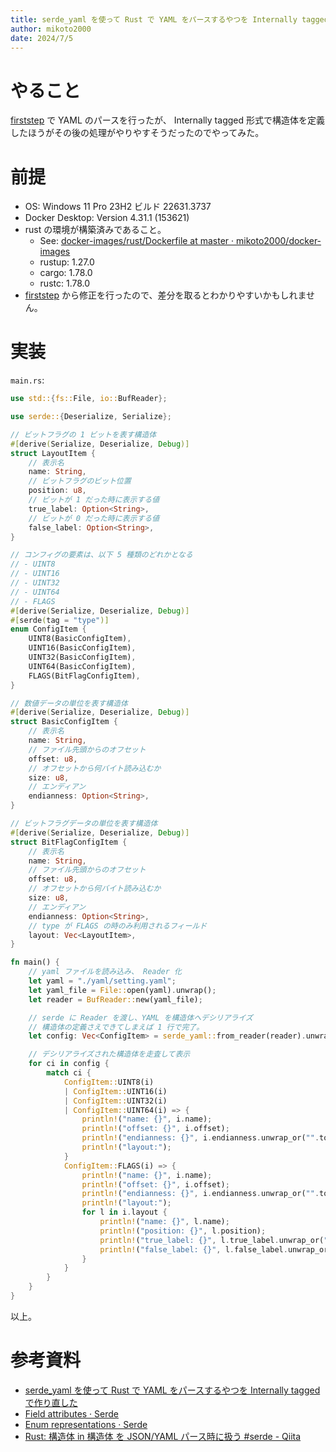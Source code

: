 ```yaml
---
title: serde_yaml を使って Rust で YAML をパースするやつを Internally tagged で作り直した
author: mikoto2000
date: 2024/7/5
---
```


# やること

[firststep](https://github.com/mikoto2000/TIL/tree/master/rust/yaml/serde_yaml/firststep) で YAML のパースを行ったが、 Internally tagged 形式で構造体を定義したほうがその後の処理がやりやすそうだったのでやってみた。


# 前提

- OS: Windows 11 Pro 23H2 ビルド 22631.3737
- Docker Desktop: Version 4.31.1 (153621)
- rust の環境が構築済みであること。
    - See: [docker-images/rust/Dockerfile at master · mikoto2000/docker-images](https://github.com/mikoto2000/docker-images/blob/master/rust/Dockerfile)
    - rustup: 1.27.0
    - cargo: 1.78.0
    - rustc: 1.78.0
- [firststep](https://github.com/mikoto2000/TIL/tree/master/rust/yaml/serde_yaml/firststep) から修正を行ったので、差分を取るとわかりやすいかもしれません。


# 実装

`main.rs`:

```rs
use std::{fs::File, io::BufReader};

use serde::{Deserialize, Serialize};

// ビットフラグの 1 ビットを表す構造体
#[derive(Serialize, Deserialize, Debug)]
struct LayoutItem {
    // 表示名
    name: String,
    // ビットフラグのビット位置
    position: u8,
    // ビットが 1 だった時に表示する値
    true_label: Option<String>,
    // ビットが 0 だった時に表示する値
    false_label: Option<String>,
}

// コンフィグの要素は、以下 5 種類のどれかとなる
// - UINT8
// - UINT16
// - UINT32
// - UINT64
// - FLAGS
#[derive(Serialize, Deserialize, Debug)]
#[serde(tag = "type")]
enum ConfigItem {
    UINT8(BasicConfigItem),
    UINT16(BasicConfigItem),
    UINT32(BasicConfigItem),
    UINT64(BasicConfigItem),
    FLAGS(BitFlagConfigItem),
}

// 数値データの単位を表す構造体
#[derive(Serialize, Deserialize, Debug)]
struct BasicConfigItem {
    // 表示名
    name: String,
    // ファイル先頭からのオフセット
    offset: u8,
    // オフセットから何バイト読み込むか
    size: u8,
    // エンディアン
    endianness: Option<String>,
}

// ビットフラグデータの単位を表す構造体
#[derive(Serialize, Deserialize, Debug)]
struct BitFlagConfigItem {
    // 表示名
    name: String,
    // ファイル先頭からのオフセット
    offset: u8,
    // オフセットから何バイト読み込むか
    size: u8,
    // エンディアン
    endianness: Option<String>,
    // type が FLAGS の時のみ利用されるフィールド
    layout: Vec<LayoutItem>,
}

fn main() {
    // yaml ファイルを読み込み、 Reader 化
    let yaml = "./yaml/setting.yaml";
    let yaml_file = File::open(yaml).unwrap();
    let reader = BufReader::new(yaml_file);

    // serde に Reader を渡し、YAML を構造体へデシリアライズ
    // 構造体の定義さえできてしまえば 1 行で完了。
    let config: Vec<ConfigItem> = serde_yaml::from_reader(reader).unwrap();

    // デシリアライズされた構造体を走査して表示
    for ci in config {
        match ci {
            ConfigItem::UINT8(i)
            | ConfigItem::UINT16(i)
            | ConfigItem::UINT32(i)
            | ConfigItem::UINT64(i) => {
                println!("name: {}", i.name);
                println!("offset: {}", i.offset);
                println!("endianness: {}", i.endianness.unwrap_or("".to_string()));
                println!("layout:");
            }
            ConfigItem::FLAGS(i) => {
                println!("name: {}", i.name);
                println!("offset: {}", i.offset);
                println!("endianness: {}", i.endianness.unwrap_or("".to_string()));
                println!("layout:");
                for l in i.layout {
                    println!("name: {}", l.name);
                    println!("position: {}", l.position);
                    println!("true_label: {}", l.true_label.unwrap_or("".to_string()));
                    println!("false_label: {}", l.false_label.unwrap_or("".to_string()));
                }
            }
        }
    }
}
```

以上。


# 参考資料

- [serde_yaml を使って Rust で YAML をパースするやつを Internally tagged で作り直した](https://github.com/mikoto2000/TIL/tree/master/rust/yaml/serde_yaml/firststep)
- [Field attributes · Serde](https://serde.rs/field-attrs.html)
- [Enum representations · Serde](https://serde.rs/enum-representations.html)
- [Rust: 構造体 in 構造体 を JSON/YAML パース時に扱う #serde - Qiita](https://qiita.com/takavfx/items/e58481d96f7c62442340)
